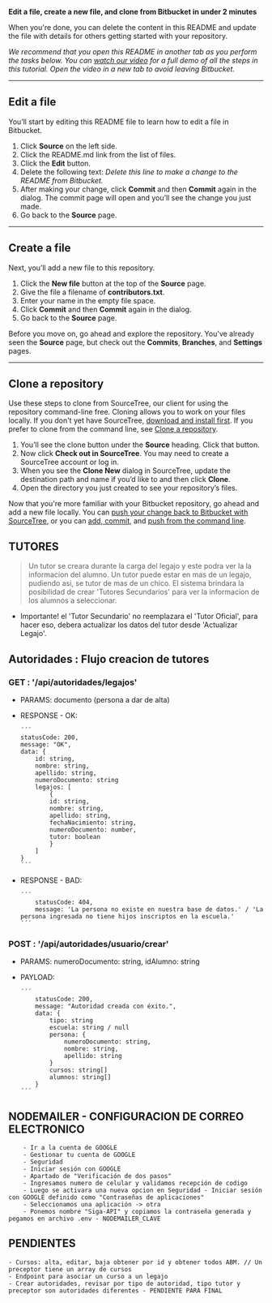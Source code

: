 **Edit a file, create a new file, and clone from Bitbucket in under 2 minutes**

When you're done, you can delete the content in this README and update the file with details for others getting started with your repository.

_We recommend that you open this README in another tab as you perform the tasks below. You can [watch our video](https://youtu.be/0ocf7u76WSo) for a full demo of all the steps in this tutorial. Open the video in a new tab to avoid leaving Bitbucket._

---

## Edit a file

You’ll start by editing this README file to learn how to edit a file in Bitbucket.

1. Click **Source** on the left side.
2. Click the README.md link from the list of files.
3. Click the **Edit** button.
4. Delete the following text: _Delete this line to make a change to the README from Bitbucket._
5. After making your change, click **Commit** and then **Commit** again in the dialog. The commit page will open and you’ll see the change you just made.
6. Go back to the **Source** page.

---

## Create a file

Next, you’ll add a new file to this repository.

1. Click the **New file** button at the top of the **Source** page.
2. Give the file a filename of **contributors.txt**.
3. Enter your name in the empty file space.
4. Click **Commit** and then **Commit** again in the dialog.
5. Go back to the **Source** page.

Before you move on, go ahead and explore the repository. You've already seen the **Source** page, but check out the **Commits**, **Branches**, and **Settings** pages.

---

## Clone a repository

Use these steps to clone from SourceTree, our client for using the repository command-line free. Cloning allows you to work on your files locally. If you don't yet have SourceTree, [download and install first](https://www.sourcetreeapp.com/). If you prefer to clone from the command line, see [Clone a repository](https://confluence.atlassian.com/x/4whODQ).

1. You’ll see the clone button under the **Source** heading. Click that button.
2. Now click **Check out in SourceTree**. You may need to create a SourceTree account or log in.
3. When you see the **Clone New** dialog in SourceTree, update the destination path and name if you’d like to and then click **Clone**.
4. Open the directory you just created to see your repository’s files.

Now that you're more familiar with your Bitbucket repository, go ahead and add a new file locally. You can [push your change back to Bitbucket with SourceTree](https://confluence.atlassian.com/x/iqyBMg), or you can [add, commit,](https://confluence.atlassian.com/x/8QhODQ) and [push from the command line](https://confluence.atlassian.com/x/NQ0zDQ).

## TUTORES

> Un tutor se creara durante la carga del legajo y este podra ver la la informacion del alumno. Un tutor puede estar en mas de un legajo, pudiendo asi, se tutor de mas de un chico.
> El sistema brindara la posibilidad de crear 'Tutores Secundarios' para ver la informacion de los alumnos a seleccionar.

-   Importante! el 'Tutor Secundario' no reemplazara el 'Tutor Oficial', para hacer eso, debera actualizar los datos del tutor desde 'Actualizar Legajo'.

## Autoridades : Flujo creacion de tutores

### GET : '/api/autoridades/legajos'

-   PARAMS: documento (persona a dar de alta)
-   RESPONSE - OK:

        ´´´
        statusCode: 200,
        message: "OK",
        data: {
            id: string,
            nombre: string,
            apellido: string,
            numeroDocumento: string
            legajos: [
                {
                id: string,
                nombre: string,
                apellido: string,
                fechaNacimiento: string,
                numeroDocumento: number,
                tutor: boolean
                }
            ]
        }
        ´´´

-   RESPONSE - BAD:

        ´´´
            statusCode: 404,
            message: 'La persona no existe en nuestra base de datos.' / 'La persona ingresada no tiene hijos inscriptos en la escuela.'
        ´´´

### POST : '/api/autoridades/usuario/crear'

-   PARAMS: numeroDocumento: string, idAlumno: string
-   PAYLOAD:

        ´´´
            statusCode: 200,
            message: "Autoridad creada con éxito.",
            data: {
                tipo: string
                escuela: string / null
                persona: {
                    numeroDocumento: string,
                    nombre: string,
                    apellido: string
                }
                cursos: string[]
                alumnos: string[]
            }
        ´´´

## NODEMAILER - CONFIGURACION DE CORREO ELECTRONICO

        - Ir a la cuenta de GOOGLE
        - Gestionar tu cuenta de GOOGLE
        - Seguridad
        - Iniciar sesión con GOOGLE
        - Apartado de "Verificación de dos pasos"
        - Ingresamos numero de celular y validamos recepción de codigo
        - Luego se activara una nueva opcion en Seguridad - Iniciar sesión con GOOGLE definido como "Contraseñas de aplicaciones"
        - Seleccionamos una aplicación -> otra
        - Ponemos nombre "Siga-API" y copiamos la contraseña generada y pegamos en archivo .env - NODEMAILER_CLAVE

## PENDIENTES

    - Cursos: alta, editar, baja obtener por id y obtener todos ABM. // Un preceptor tiene un array de cursos
    - Endpoint para asociar un curso a un legajo
    - Crear autoridades, revisar por tipo de autoridad, tipo tutor y preceptor son autoridades diferentes - PENDIENTE PARA FINAL
